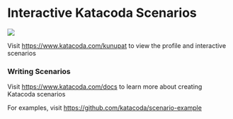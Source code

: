 # Interactive Katacoda Scenarios

[![](http://shields.katacoda.com/katacoda/kunupat/count.svg)](https://www.katacoda.com/kunupat "Get your profile on Katacoda.com")

Visit https://www.katacoda.com/kunupat to view the profile and interactive scenarios

### Writing Scenarios
Visit https://www.katacoda.com/docs to learn more about creating Katacoda scenarios

For examples, visit https://github.com/katacoda/scenario-example

